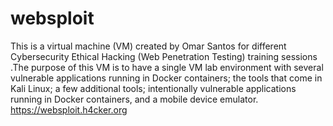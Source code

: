 # websploit
This is a virtual machine (VM) created by Omar Santos for different Cybersecurity Ethical Hacking (Web Penetration Testing) training sessions .The purpose of this VM is to have a single VM lab environment with several vulnerable applications running in Docker containers; the tools that come in Kali Linux; a few additional tools; intentionally vulnerable applications running in Docker containers, and a mobile device emulator. https://websploit.h4cker.org
